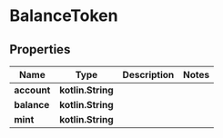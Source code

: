 
# BalanceToken

## Properties
Name | Type | Description | Notes
------------ | ------------- | ------------- | -------------
**account** | **kotlin.String** |  | 
**balance** | **kotlin.String** |  | 
**mint** | **kotlin.String** |  | 



